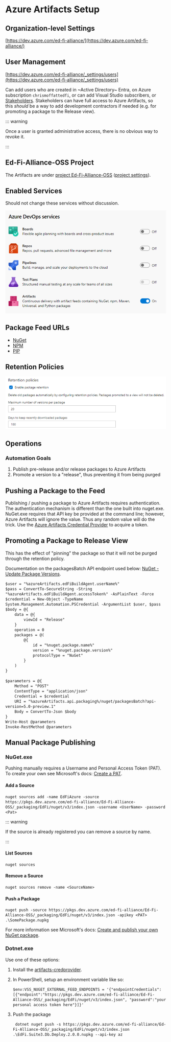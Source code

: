 # Azure Artifacts Setup

## Organization-level Settings

[https://dev.azure.com/ed-fi-alliance/](https://dev.azure.com/ed-fi-alliance/)

## User Management

[https://dev.azure.com/ed-fi-alliance/_settings/users](https://dev.azure.com/ed-fi-alliance/_settings/users)

Can add users who are created in ~Active Directory~ Entra, on Azure
subscription `chrismoffattedfi`, or can add Visual Studio subscribers, or
[Stakeholders](https://docs.microsoft.com/en-us/azure/devops/organizations/security/get-started-stakeholder?view=azure-devops&tabs=agile-process).
Stakeholders can have full access to Azure Artifacts, so this *should* be a way
to add development contractors if needed (e.g. for promoting a package to the
Release view).

::: warning

Once a user is granted administrative access, there is no obvious way to revoke it.

:::

## Ed-Fi-Alliance-OSS Project

The Artifacts are under [project
Ed-Fi-Alliance-OSS](https://dev.azure.com/ed-fi-alliance/Ed-Fi-Alliance-OSS)
([project
settings](https://dev.azure.com/ed-fi-alliance/Ed-Fi-Alliance-OSS/_settings/)).

## Enabled Services

Should not change these services without discussion.

![AzureDevOps](../../../static/img/continuous-integration/image2020-8-26_14-32-51.png)

## Package Feed URLs

- [NuGet](https://pkgs.dev.azure.com/ed-fi-alliance/Ed-Fi-Alliance-OSS/_packaging/EdFi/nuget/v3/index.json)
- [NPM](https://pkgs.dev.azure.com/ed-fi-alliance/Ed-Fi-Alliance-OSS/_packaging/EdFi/npm/registry/)
- [PIP](https://pkgs.dev.azure.com/ed-fi-alliance/Ed-Fi-Alliance-OSS/_packaging/EdFi/pypi/simple/)

## Retention Policies

![RetentionPolicies](../../../static/img/continuous-integration/image2020-8-26_14-30-49.png)

## Operations

### Automation Goals

1. Publish pre-release and/or release packages to Azure Artifacts
2. Promote a version to a "release", thus preventing it from being purged

## Pushing a Package to the Feed

Publishing / pushing a package to Azure Artifacts requires authentication. The
authentication mechanism is different than the one built into nuget.exe.
NuGet.exe requires that API key be provided at the command line; however, Azure
Artifacts will ignore the value. Thus any random value will do the trick. Use
the [Azure Artifacts Credential
Provider](https://github.com/microsoft/artifacts-credprovider) to acquire a
token.

## Promoting a Package to Release View

This has the effect of "pinning" the package so that it will not be purged
through the retention policy.

Documentation on the packagesBatch API endpoint used below: [NuGet - Update
Package
Versions](https://docs.microsoft.com/en-us/rest/api/azure/devops/artifactspackagetypes/nuget/update%20package%20versions?view=azure-devops-rest-5.0).

```pwsh
$user = "%azureArtifacts.edFiBuildAgent.userName%"
$pass = ConvertTo-SecureString -String "%azureArtifacts.edFiBuildAgent.accessToken%" -AsPlainText -Force
$credential = New-Object -TypeName System.Management.Automation.PSCredential -ArgumentList $user, $pass
$body = @{
    data = @{
        viewId = "Release"
    }
    operation = 0
    packages = @(
        @{
            id = "%nuget.package.name%"
            version = "%nuget.package.version%"
            protocolType = "NuGet"
        }
    )
}

$parameters = @{
    Method = "POST"
    ContentType = "application/json"
    Credential = $credential
    URI = "%azureArtifacts.api.packaging%/nuget/packagesBatch?api-version=5.0-preview.1"
    Body = ConvertTo-Json $body
}
Write-Host @parameters
Invoke-RestMethod @parameters
```

## Manual Package Publishing

### NuGet.exe

Pushing manually requires a Username and Personal Access Token (PAT). To create
your own see Microsoft's docs: [Create a
PAT](https://docs.microsoft.com/en-us/azure/devops/organizations/accounts/use-personal-access-tokens-to-authenticate?view=azure-devops&tabs=preview-page#create-a-pat).

#### Add a Source

```shell
nuget sources add -name EdFiAzure -source https://pkgs.dev.azure.com/ed-fi-alliance/Ed-Fi-Alliance-OSS/_packaging/EdFi/nuget/v3/index.json -username <UserName> -password <Pat>
```

::: warning

If the source is already registered you can remove a source by name.

:::

#### List Sources

```shell
nuget sources
```

#### **Remove a Source**

```shell
nuget sources remove -name <SourceName>
```

#### Push a Package

```shell
nuget push -source https://pkgs.dev.azure.com/ed-fi-alliance/Ed-Fi-Alliance-OSS/_packaging/EdFi/nuget/v3/index.json -apikey <PAT> .\SomePackage.nupkg
```

For more information see Microsoft's docs: [Create and publish your own NuGet
package](https://docs.microsoft.com/en-us/azure/devops/artifacts/nuget/publish?view=azure-devops#create-and-publish-your-own-nuget-package).

### Dotnet.exe

Use one of these options:

1. Install the
   [artifacts-credprovider](https://github.com/Microsoft/artifacts-credprovider/blob/master/README.md).
2. In PowerShell, setup an environment variable like so:

   ```shell
   $env:VSS_NUGET_EXTERNAL_FEED_ENDPOINTS = '{"endpointCredentials": [{"endpoint":"https://pkgs.dev.azure.com/ed-fi-alliance/Ed-Fi-Alliance-OSS/_packaging/EdFi/nuget/v3/index.json", "password":"your personal access token here"}]}'
   ```

3. Push the package

   ```shell
    dotnet nuget push -s https://pkgs.dev.azure.com/ed-fi-alliance/Ed-Fi-Alliance-OSS/_packaging/EdFi/nuget/v3/index.json .\EdFi.Suite3.Db.Deploy.2.0.0.nupkg --api-key az
   ```
